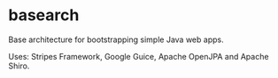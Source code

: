 basearch
========

Base architecture for bootstrapping simple Java web apps.

Uses: Stripes Framework, Google Guice, Apache OpenJPA and Apache Shiro.
